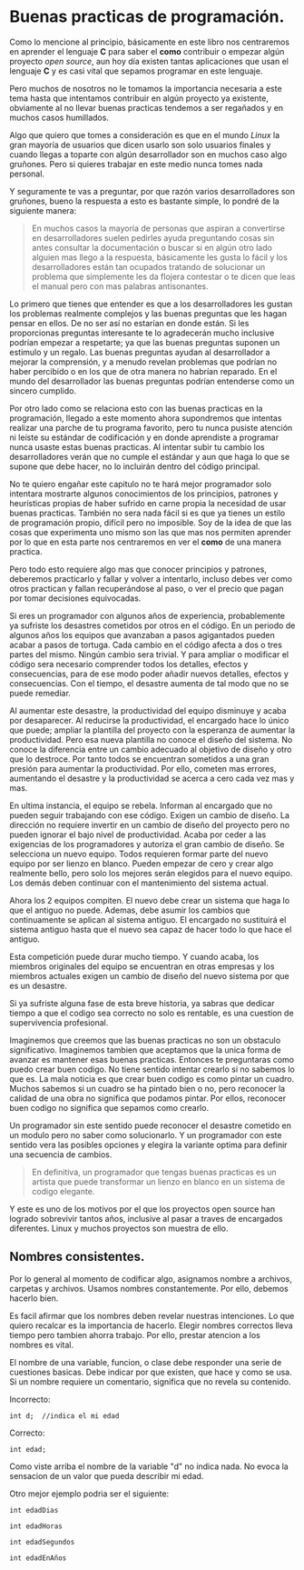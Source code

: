 # Buenas practicas de programación.
Como lo mencione al principio, básicamente en este libro nos centraremos en aprender el lenguaje **C** para saber el **como** contribuir o empezar algún proyecto *open source*, aun hoy día existen tantas aplicaciones que usan el lenguaje **C** y es casi vital que sepamos programar en este lenguaje.

Pero muchos de nosotros no le tomamos la importancia necesaria a este tema hasta que intentamos contribuir en algún proyecto ya existente, obviamente al no llevar buenas practicas tendemos a ser regañados y en muchos casos humillados.

Algo que quiero que tomes a consideración es que en el mundo *Linux* la gran mayoría de usuarios que dicen usarlo son solo usuarios finales y cuando llegas a toparte con algún desarrollador son en muchos caso algo gruñones. Pero si quieres trabajar en este medio nunca tomes nada personal.

Y seguramente te vas a preguntar, por que razón varios desarrolladores son gruñones, bueno la respuesta a esto es bastante simple, lo pondré de la siguiente manera:

> En muchos casos la mayoría de personas que aspiran a convertirse en desarrolladores suelen pedirles ayuda preguntando cosas sin antes consultar la documentación o buscar si en algún otro lado alguien mas llego a la respuesta, básicamente les gusta lo fácil y los desarrolladores están tan ocupados tratando de solucionar un problema que simplemente les da flojera contestar o te dicen que leas el manual pero con mas palabras antisonantes.

Lo primero que tienes que entender es que a los desarrolladores les gustan los problemas realmente complejos y las buenas preguntas que les hagan pensar en ellos. De no ser así no estarían en donde están. Si les proporcionas preguntas interesante te lo agradecerán mucho inclusive podrían empezar a respetarte; ya que las buenas preguntas suponen un estimulo y un regalo. Las buenas preguntas ayudan al desarrollador a mejorar la comprensión, y a menudo revelan problemas que podrían no haber percibido o en los que de otra manera no habrían reparado. En el mundo del desarrollador las buenas preguntas podrían entenderse como un sincero cumplido.

Por otro lado como se relaciona esto con las buenas practicas en la programación, llegado a este momento ahora supondremos que intentas realizar una parche de tu programa favorito, pero tu nunca pusiste atención ni leíste su estándar de codificación y en donde aprendiste a programar nunca usaste estas buenas practicas. Al intentar subir tu cambio los desarrolladores verán que no cumple el estándar y aun que haga lo que se supone que debe hacer, no lo incluirán dentro del código principal.

No te quiero engañar este capitulo no te hará mejor programador solo intentara mostrarte algunos conocimientos de los principios, patrones y heurísticas propias de haber sufrido en carne propia la necesidad de usar buenas practicas. También no sera nada fácil si es que ya tienes un estilo de programación propio, difícil pero no imposible. Soy de la idea de que las cosas que experimenta uno mismo son las que mas nos permiten aprender por lo que en esta parte nos centraremos en ver el **como** de una manera practica.

Pero todo esto requiere algo mas que conocer principios y patrones, deberemos practicarlo y fallar y volver a intentarlo, incluso debes ver como otros practican y fallan recuperándose al paso, o ver el precio que pagan por tomar decisiones equivocadas.

Si eres un programador con algunos años de experiencia, probablemente ya sufriste los desastres cometidos por otros en el código. En un periodo de algunos años los equipos que avanzaban a pasos agigantados pueden acabar a pasos de tortuga. Cada cambio en el código afecta a dos o tres partes del mismo. Ningún cambio sera trivial. Y para ampliar o modificar el código sera necesario comprender todos los detalles, efectos y consecuencias, para de ese modo poder añadir nuevos detalles, efectos y consecuencias. Con el tiempo, el desastre aumenta de tal modo que no se puede remediar.

Al aumentar este desastre, la productividad del equipo disminuye y acaba por desaparecer. Al reducirse la productividad, el encargado hace lo único que puede; ampliar la plantilla del proyecto con la esperanza de aumentar la productividad. Pero esa nueva plantilla no conoce el diseño del sistema. No conoce la diferencia entre un cambio adecuado al objetivo de diseño y otro que lo destroce. Por tanto todos se encuentran sometidos a una gran presión para aumentar la productividad. Por ello, cometen mas errores, aumentando el desastre y la productividad se acerca a cero cada vez mas y mas.

En ultima instancia, el equipo se rebela. Informan al encargado que no pueden seguir trabajando con ese código. Exigen un cambio de diseño. La dirección no requiere invertir en un cambio de diseño del proyecto pero no pueden ignorar el bajo nivel de productividad. Acaba por ceder a las exigencias de los programadores y autoriza el gran cambio de diseño. Se selecciona un nuevo equipo. Todos requieren formar parte del nuevo equipo por ser lienzo en blanco. Pueden empezar de cero y crear algo realmente bello, pero solo los mejores serán elegidos para el nuevo equipo. Los demás deben continuar con el mantenimiento del sistema actual.

Ahora los 2 equipos compiten. El nuevo debe crear un sistema que haga lo que el antiguo no puede. Ademas, debe asumir los cambios que continuamente se aplican al sistema antiguo. El encargado no sustituirá el sistema antiguo hasta que el nuevo sea capaz de hacer todo lo que hace el antiguo.

Esta competición puede durar mucho tiempo. Y cuando acaba, los miembros originales del equipo se encuentran en otras empresas y los miembros actuales exigen un cambio de diseño del nuevo sistema por que es un desastre.

Si ya sufriste alguna fase de esta breve historia, ya sabras que dedicar tiempo a que el codigo sea correcto no solo es rentable, es una cuestion de supervivencia profesional.

Imaginemos que creemos que las buenas practicas no son un obstaculo significativo. Imaginemos tambien que aceptamos que la unica forma de avanzar es mantener esas buenas practicas. Entonces te preguntaras como puedo crear buen codigo. No tiene sentido intentar crearlo si no sabemos lo que es. La mala noticia es que crear buen codigo  es como pintar un cuadro. Muchos sabemos si un cuadro se ha pintado bien o no, pero reconocer la calidad de una obra no significa que podamos pintar. Por ellos, reconocer buen codigo no significa que sepamos como crearlo.

Un programador sin este sentido puede reconocer el desastre cometido en un modulo pero no saber como solucionarlo. Y un programador con este sentido vera las posibles opciones y elegira la variante optima para definir una secuencia de cambios.

> En definitiva, un programador que tengas buenas practicas es un artista que puede transformar un lienzo en blanco en un sistema de codigo elegante. 

Y este es uno de los motivos por el que los proyectos open source han logrado sobrevivir tantos años, inclusive al pasar a traves de encargados diferentes. Linux y muchos proyectos son muestra de ello.

## Nombres consistentes.
Por lo general al momento de codificar algo, asignamos nombre a archivos, carpetas y archivos. Usamos nombres constantemente. Por ello, debemos hacerlo bien. 

Es facil afirmar que los nombres deben revelar nuestras intenciones. Lo que quiero recalcar es la importancia de hacerlo. Elegir nombres correctos lleva tiempo pero tambien ahorra trabajo. Por ello, prestar atencion a los nombres es vital.

El nombre de una variable, funcion, o clase debe responder una serie de cuestiones basicas. Debe indicar por que existen, que hace y como se usa. Si un nombre requiere un comentario, significa que no revela su contenido.

Incorrecto:

`int d;  //indica el mi edad`

Correcto:

`int edad;`

Como viste arriba el nombre de la variable "d" no indica nada. No evoca la sensacion de un valor que pueda describir mi edad.

Otro mejor ejemplo podria ser el siguiente:

`int edadDias`

`int edadHoras`

`int edadSegundos`

`int edadEnAños`











